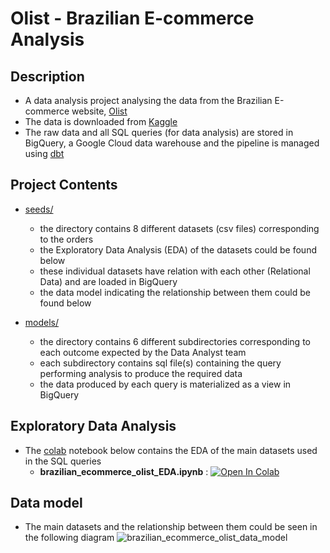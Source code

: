 # Olist - Brazilian E-commerce Analysis

## Description
- A data analysis project analysing the data from the Brazilian E-commerce website, [Olist](https://olist.com/pt-br/)
- The data is downloaded from [Kaggle](https://www.kaggle.com/datasets/olistbr/brazilian-ecommerce)
- The raw data and all SQL queries (for data analysis) are stored in BigQuery, a Google Cloud data warehouse and the pipeline is managed using [dbt](https://docs.getdbt.com/)

## Project Contents
- [seeds/](https://github.com/sagar-0817/brazilian_ecommerce_olist/tree/main/seeds)
    - the directory contains 8 different datasets (csv files) corresponding to the orders
    - the Exploratory Data Analysis (EDA) of the datasets could be found below
    - these individual datasets have relation with each other (Relational Data) and are loaded in BigQuery
    - the data model indicating the relationship between them could be found below

- [models/](https://github.com/sagar-0817/brazilian_ecommerce_olist/tree/main/models)
    - the directory contains 6 different subdirectories corresponding to each outcome expected by the Data Analyst team
    - each subdirectory contains sql file(s) containing the query performing analysis to produce the required data
    - the data produced by each query is materialized as a view in BigQuery

## Exploratory Data Analysis

- The [colab](https://colab.research.google.com/) notebook below contains the EDA of the main datasets used in the SQL queries
  * **brazilian_ecommerce_olist_EDA.ipynb** : [![Open In Colab](https://colab.research.google.com/assets/colab-badge.svg)](https://colab.research.google.com/drive/1MIKRY4rZSadXoctipYIGkuRp08tGZ7oB?usp=sharing)

## Data model

- The main datasets and the relationship between them could be seen in the following diagram
![brazilian_ecommerce_olist_data_model](https://user-images.githubusercontent.com/74661476/211241530-407b133f-6072-4aae-976b-40dcf7f03b09.jpg)
